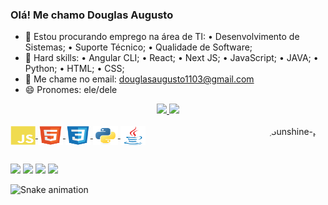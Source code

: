 ### Olá! Me chamo Douglas Augusto

- 🔭 Estou procurando emprego na área de TI:
    • Desenvolvimento de Sistemas;
    • Suporte Técnico;
    • Qualidade de Software;
- 🌱 Hard skills:
    • Angular CLI;
    • React;
    • Next JS;
    • JavaScript;
    • JAVA;
    • Python;
    • HTML;
    • CSS;
- 💬 Me chame no email: douglasaugusto1103@gmail.com
- 😄 Pronomes: ele/dele

<div align="center">
  <a href="https://github.com/SunshineDN">
  <img height="180em" src="https://github-readme-stats.vercel.app/api?username=SunshineDN&show_icons=true&theme=synthwave&include_all_commits=true&count_private=true"/>
  <img height="180em" src="https://github-readme-stats.vercel.app/api/top-langs/?username=SunshineDN&layout=compact&langs_count=7&theme=synthwave"/>
</div>

<div style="display: inline_block"><br>
  <img align="center" alt="Sunshine-Js" height="30" width="40" src="https://raw.githubusercontent.com/devicons/devicon/master/icons/javascript/javascript-plain.svg">
  <img align="center" alt="Sunshine-HTML" height="30" width="40" src="https://raw.githubusercontent.com/devicons/devicon/master/icons/html5/html5-original.svg">
  <img align="center" alt="Sunshine-CSS" height="30" width="40" src="https://raw.githubusercontent.com/devicons/devicon/master/icons/css3/css3-original.svg">
  <img align="center" alt="Sunshine-Python" height="30" width="40" src="https://raw.githubusercontent.com/devicons/devicon/master/icons/python/python-original.svg">
  <img align="center" alt="Sunshine-Python" height="30" width="40" src="https://raw.githubusercontent.com/devicons/devicon/master/icons/java/java-original.svg">
  <img align="right" alt="Sunshine-pic" height="150" style="border-radius:50px;" src="https://cdn.discordapp.com/avatars/208234897159094273/a1fefdc639e19490cd3ddea81137305e.webp?size=128">
</div>

##

<div>
  <a href="https://www.instagram.com/xxisunshinexx/" target="_blank"><img src="https://img.shields.io/badge/-Instagram-%23E4405F?style=for-the-badge&logo=instagram&logoColor=white" target="_blank"></a>
  <a href = "mailto:douglasaugusto1103@gmail.com"><img src="https://img.shields.io/badge/-Gmail-%23333?style=for-the-badge&logo=gmail&logoColor=c92794" target="_blank"></a>
  <a href="https://www.linkedin.com/in/douglas-augusto-b2750224a" target="_blank"><img src="https://img.shields.io/badge/-LinkedIn-%230077B5?style=for-the-badge&logo=linkedin&logoColor=white" target="_blank"></a>
  <a href="https://wa.me/5581996724310?text=Ol%C3%A1,%20Douglas!%20Me%20chamo%20%5Bseu%20nome*%5D." target="_blank"><img src="https://img.shields.io/badge/WhatsApp-25D366?style=for-the-badge&logo=whatsapp&logoColor=white" target="_blank"></a>
 
  ![Snake animation](https://github.com/SunshineDN/SunshineDN/blob/output/github-contribution-grid-snake.svg)
 
</div>
